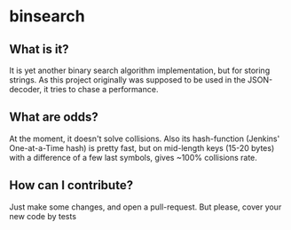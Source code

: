 # binsearch

## What is it?
It is yet another binary search algorithm implementation, but for storing strings. As this project originally was supposed to be used in the JSON-decoder, it tries to chase a performance.

## What are odds?
At the moment, it doesn't solve collisions. Also its hash-function (Jenkins' One-at-a-Time hash) is pretty fast, but on mid-length keys (15-20 bytes) with a difference of a few last symbols, gives ~100% collisions rate. 

## How can I contribute?
Just make some changes, and open a pull-request. But please, cover your new code by tests
